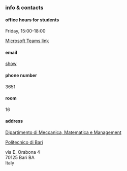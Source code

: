
### info & contacts

#### office hours for students 
Friday, 15:00-18:00

[Microsoft Teams link](https://teams.microsoft.com/l/meetup-join/19%3ameeting_MWIyODdmZGUtYTRmZS00NTNiLTgyNDAtZTU1YzljZTViMzVk%40thread.v2/0?context=%7b%22Tid%22%3a%225b406aab-a1f1-4f13-a7aa-dd573da3d332%22%2c%22Oid%22%3a%2274949032-5996-42ed-891e-5eb4822ea4a8%22%7d)

#### email
<a id="showEmail" href="#">show</a><a id="Email" href="#"></a> 
<script>var show = document.getElementById("showEmail");
show.addEventListener("click", function(event) { 
    var el = document.getElementById("Email");
    updateAnchor(el,show);
}, {once: true});</script>

#### phone number
3651

#### room
16

#### address
[Dipartimento di Meccanica, Matematica e Management](https://www.dmmm.poliba.it/index.php/it/)

[Politecnico di Bari](https://www.poliba.it/)

via E. Orabona 4 <br style="margin: 0;">
70125 Bari BA <br style="margin: 0;">
Italy
